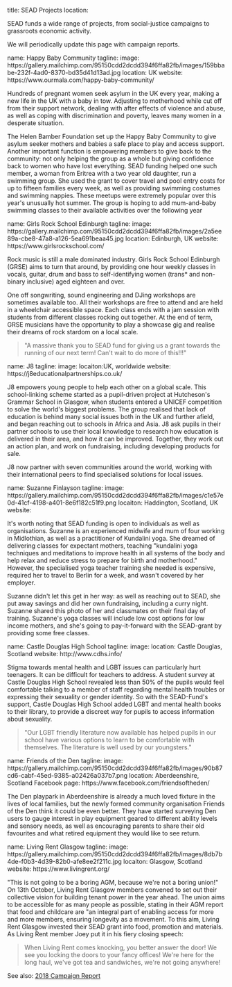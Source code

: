 title: SEAD Projects
location: 

<div class="container">

SEAD funds a wide range of projects, from social-justice campaigns to grassroots economic activity.

We will periodically update this page with campaign reports.

<section src='template-project.html'>
name: Happy Baby Community
tagline: 
image: https://gallery.mailchimp.com/95150cdd2dcdd394f6ffa82fb/images/159bbabe-232f-4ad0-8370-bd35d41d13ad.jpg
location: UK 
website: https://www.ourmala.com/happy-baby-community/

Hundreds of pregnant women seek asylum in the UK every year, making a new life in the UK with a baby in tow. Adjusting to motherhood while cut off from their support network, dealing with after effects of violence and abuse, as well as coping with discrimination and poverty, leaves many women in a desperate situation.

The Helen Bamber Foundation set up the Happy Baby Community to give asylum seeker mothers and babies a safe place to play and access support. Another important function is empowering members to give back to the community: not only helping the group as a whole but giving confidence back to women who have lost everything. SEAD funding helped one such member, a woman from Eritrea with a two year old daughter, run a swimming group. She used the grant to cover travel and pool entry costs for up to fifteen families every week, as well as providing swimming costumes and swimming nappies. These meetups were extremely popular over this year's unusually hot summer. The group is hoping to add mum-and-baby swimming classes to their available activities over the following year
</section>


<section src='template-project.html'>
name: Girls Rock School Edinburgh
tagline: 
image: https://gallery.mailchimp.com/95150cdd2dcdd394f6ffa82fb/images/2a5ee89a-cbe8-47a8-a126-5ea691beaa45.jpg
location: Edinburgh, UK
website: https://www.girlsrockschool.com/

Rock music is still a male dominated industry. Girls Rock School Edinburgh (GRSE) aims to turn that around, by providing one hour weekly classes in vocals, guitar, drum and bass to self-identifying women (trans* and non-binary inclusive) aged eighteen and over.

One off songwriting, sound engineering and DJing workshops are sometimes available too. All their workshops are free to attend and are held in a wheelchair accessible space. Each class ends with a jam session with students from different classes rocking out together. At the end of term, GRSE musicians have the opportunity to play a showcase gig and realise their dreams of rock stardom on a local scale.

> "A massive thank you to SEAD fund for giving us a grant towards
the running of our next term! Can't wait to do more of this!!!"

</section>


<section src='template-project.html'>
name: J8
tagline: 
image: 
locaiton:UK, worldwide
website: https://j8educationalpartnerships.co.uk/

J8 empowers young people to help each other on a global scale. This school-linking scheme started as a pupil-driven project at Hutcheson's Grammar School in Glasgow, when students entered a UNICEF competition to solve the world's biggest problems. The group realised that lack of education is behind many social issues both in the UK and further afield, and began reaching out to schools in Africa and Asia. J8 ask pupils in their partner schools to use their local knowledge to research how education is delivered in their area, and how it can be improved. Together, they work out an action plan, and work on fundraising, including developing products for sale.

J8 now partner with seven communities around the world, working with their international peers to find specialised solutions for local issues.

</section>


<section src='template-project.html'>
name: Suzanne Finlayson
tagline: 
image: https://gallery.mailchimp.com/95150cdd2dcdd394f6ffa82fb/images/c1e57e0d-41cf-4198-a401-8e6f182c51f9.png
locaiton: Haddington, Scotland, UK
website: 

It's worth noting that SEAD funding is open to individuals as well as organisations. Suzanne is an experienced midwife and mum of four working in Midlothian, as well as a practitioner of Kundalini yoga. She dreamed of delivering classes for expectant mothers, teaching "kundalini yoga techniques and meditations to improve health in all systems of the body and help relax and reduce stress to prepare for birth and motherhood." However, the specialised yoga teacher training she needed is expensive, required her to travel to Berlin for a week, and wasn't covered by her employer.

Suzanne didn't let this get in her way: as well as reaching out to SEAD, she put away savings and did her own fundraising, including a curry night. Suzanne shared this photo of her and classmates on their final day of training. Suzanne's yoga classes will include low cost options for low income mothers, and she's going to pay-it-forward with the SEAD-grant by providing some free classes.


</section>


<section src='template-project.html'>
name: Castle Douglas High School
tagline: 
image: 
location: Castle Douglas, Scotland
website: http://www.cdhs.info/

Stigma towards mental health and LGBT issues can particularly hurt teenagers. It can be difficult for teachers to address. A student survey at Castle Douglas High School revealed less than 50% of the pupils would feel comfortable talking to a member of staff regarding mental health troubles or expressing their sexuality or gender identity. So with the SEAD-Fund's support, Castle Douglas High School added LGBT and mental health books to their library, to provide a discreet way for pupils to access information about sexuality.

> "Our LGBT friendly literature now available has helped pupils in our school have various options to learn to be comfortable with themselves. The literature is well used by our youngsters."

</section>


<section src='template-project.html'>
name: Friends of the Den
tagline: 
image: https://gallery.mailchimp.com/95150cdd2dcdd394f6ffa82fb/images/90b87cd6-cabf-45ed-9385-a02426a037b7.png
location: Aberdeenshire, Scotland
Facebook page: https://www.facebook.com/friendsoftheden/

The Den playpark in Aberdeenshire is already a much loved fixture in the lives of local families, but the newly formed community organisation Friends of the Den think it could be even better. They have started surveying Den users to gauge interest in play equipment geared to different ability levels and sensory needs, as well as encouraging parents to share their old favourites and what retired equipment they would like to see return.

</section>


<section src='template-project.html'>
name: Living Rent Glasgow
tagline: 
image: https://gallery.mailchimp.com/95150cdd2dcdd394f6ffa82fb/images/8db7b4de-f0b3-4d39-82b0-afe8ee2f211c.jpg
locaiton: Glasgow, Scotland
website: https://www.livingrent.org/

"This is not going to be a boring AGM, because we're not a boring union!" On 13th October, Living Rent Glasgow members convened to set out their collective vision for building tenant power in the year ahead. The union aims to be accessible for as many people as possible, stating in their AGM report that food and childcare are "an integral part of enabling access for more and more members, ensuring longevity as a movement. To this aim, Living Rent Glasgow invested their SEAD grant into food, promotion and materials. As Living Rent member Joey put it in his fiery closing speech:
 
> When Living Rent comes knocking, you better answer the door! We see
you locking the doors to your fancy offices! We're here for the long haul,
we've got tea and sandwiches, we're not going anywhere!

</section>

See also: [2018 Campaign Report](https://mailchi.mp/91e11c73d780/sead-fund-2018-report-supporting-grass-roots-projects-for-change)

</div>